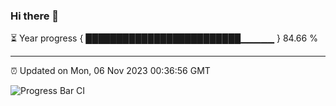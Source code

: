 ### Hi there 👋

⏳ Year progress { █████████████████████████▁▁▁▁▁ } 84.66 %

---

⏰ Updated on Mon, 06 Nov 2023 00:36:56 GMT

![Progress Bar CI](https://github.com/Shyam-Makwana/GitHub-Actions-Demo/workflows/Progress%20Bar%20CI/badge.svg)
